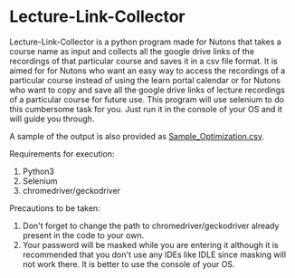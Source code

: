 # Lecture-Link-Collector
Lecture-Link-Collector is a python program made for Nutons that takes a course name as input and collects all the google drive links of the recordings of that particular course and saves it in a csv file format. It is aimed for for Nutons who want an easy way to access the recordings of a particular course instead of using the learn portal calendar or for Nutons who want to copy and save all the google drive links of lecture recordings of a particular course for future use. 
This program will use selenium to do this cumbersome task for you.
Just run it in the console of your OS and it will guide you through.

  A sample of the output is also provided as [Sample_Optimization.csv](Sample_Optimization.csv).
  
Requirements for execution:
1. Python3
2. Selenium
3. chromedriver/geckodriver
  
  Precautions to be taken: 
  1. Don't forget to change the path to chromedriver/geckodriver already present in the code to your own.
2. Your password will be masked while you are entering it although it is recommended that you don't use any IDEs like IDLE since masking will not work there. It is better to use the console of your OS.
